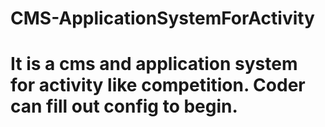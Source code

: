 # CMS-ApplicationSystemForActivity
# It is a cms and application system for activity like competition. Coder can fill out config to begin.
